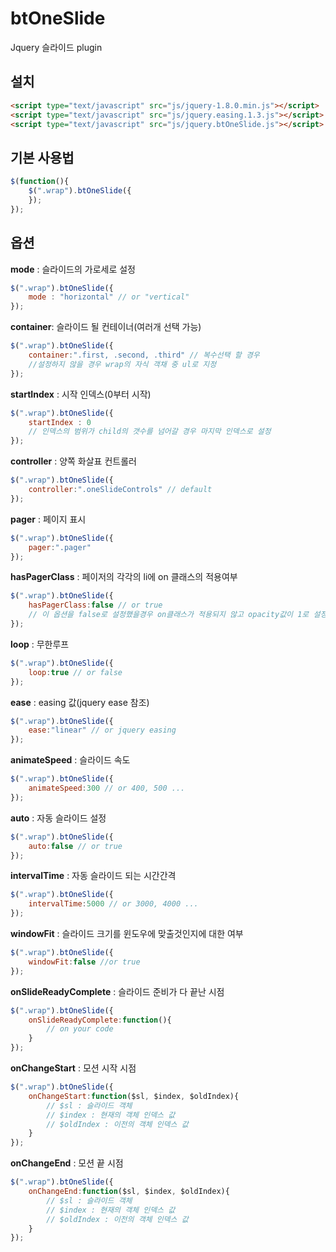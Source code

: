 # btOneSlide

Jquery 슬라이드 plugin

## 설치
```html
<script type="text/javascript" src="js/jquery-1.8.0.min.js"></script>
<script type="text/javascript" src="js/jquery.easing.1.3.js"></script>
<script type="text/javascript" src="js/jquery.btOneSlide.js"></script>
```

## 기본 사용법

```javascript
$(function(){
    $(".wrap").btOneSlide({
    });
});
```

## 옵션

**mode** : 슬라이드의 가로세로 설정
```javascript
$(".wrap").btOneSlide({
	mode : "horizontal" // or "vertical"
});
```
**container**: 슬라이드 될 컨테이너(여러개 선택 가능)
```javascript
$(".wrap").btOneSlide({
	container:".first, .second, .third" // 복수선택 할 경우
    //설정하지 않을 경우 wrap의 자식 객채 중 ul로 지정
});
```
**startIndex** : 시작 인덱스(0부터 시작)
```javascript
$(".wrap").btOneSlide({
	startIndex : 0
    // 인덱스의 범위가 child의 갯수를 넘어갈 경우 마지막 인덱스로 설정
});
```

**controller** : 양쪽 화살표 컨트롤러
```javascript
$(".wrap").btOneSlide({
	controller:".oneSlideControls" // default
});
```

**pager** : 페이지 표시
```javascript
$(".wrap").btOneSlide({
	pager:".pager"
});
```

**hasPagerClass** : 페이저의 각각의 li에 on 클래스의 적용여부
```javascript
$(".wrap").btOneSlide({
	hasPagerClass:false // or true
    // 이 옵션을 false로 설정했을경우 on클래스가 적용되지 않고 opacity값이 1로 설정됌
});
```

**loop** : 무한루프
```javascript
$(".wrap").btOneSlide({
	loop:true // or false
});
```

**ease** : easing 값(jquery ease 참조)
```javascript
$(".wrap").btOneSlide({
	ease:"linear" // or jquery easing
});
```

**animateSpeed** : 슬라이드 속도
```javascript
$(".wrap").btOneSlide({
	animateSpeed:300 // or 400, 500 ...
});
```

**auto** : 자동 슬라이드 설정
```javascript
$(".wrap").btOneSlide({
	auto:false // or true
});
```

**intervalTime** : 자동 슬라이드 되는 시간간격
```javascript
$(".wrap").btOneSlide({
	intervalTime:5000 // or 3000, 4000 ...
});
```

**windowFit** : 슬라이드 크기를 윈도우에 맞출것인지에 대한 여부
```javascript
$(".wrap").btOneSlide({
	windowFit:false //or true
});
```

**onSlideReadyComplete** : 슬라이드 준비가 다 끝난 시점
```javascript
$(".wrap").btOneSlide({
	onSlideReadyComplete:function(){
    	// on your code
    }
});
```

**onChangeStart** : 모션 시작 시점
```javascript
$(".wrap").btOneSlide({
	onChangeStart:function($sl, $index, $oldIndex){
    	// $sl : 슬라이드 객체
    	// $index : 현재의 객체 인덱스 값
		// $oldIndex : 이전의 객체 인덱스 값
    }
});
```

**onChangeEnd** : 모션 끝 시점
```javascript
$(".wrap").btOneSlide({
	onChangeEnd:function($sl, $index, $oldIndex){
    	// $sl : 슬라이드 객체
    	// $index : 현재의 객체 인덱스 값
		// $oldIndex : 이전의 객체 인덱스 값
    }
});
```
